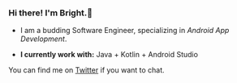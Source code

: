 ### Hi there! I'm Bright.👋

* I am a budding Software Engineer, specializing in _Android App Development_.

* **I currently work with:** Java + Kotlin + Android Studio

You can find me on [Twitter](https://twitter.com/briocodes) if you want to chat.
<!--
**briocodes/briocodes** is a ✨ _special_ ✨ repository because its `README.md` (this file) appears on your GitHub profile.
Here are some ideas to get you started:

- 🔭 I’m currently working on...
- 🌱 I’m currently learning ...
- 👯 I’m looking to collaborate on...
- 🤔 I’m looking for help with ...
- 💬 Ask me about ...
- 📫 How to reach me: ...
- 😄 Pronouns: ...
- ⚡ Fun fact: ...
-->
